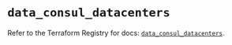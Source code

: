 # `data_consul_datacenters`

Refer to the Terraform Registry for docs: [`data_consul_datacenters`](https://registry.terraform.io/providers/hashicorp/consul/2.22.0/docs/data-sources/datacenters).
